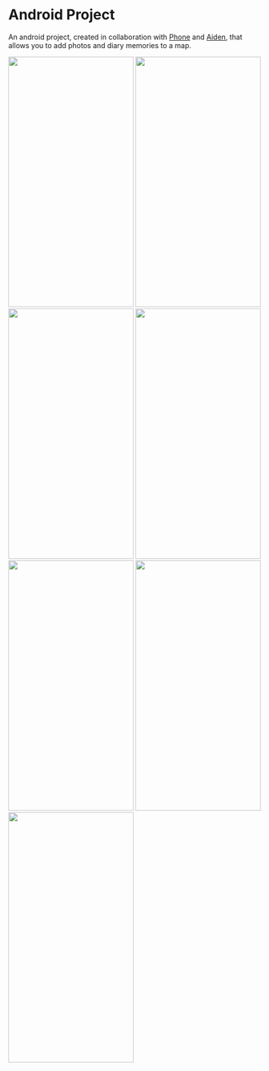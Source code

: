 # Android Project

An android project, created in collaboration with [Phone](https://github.com/PhonePyae1) and [Aiden](https://github.com/ai-den), that allows you to add photos and diary memories to a map.

<img src="https://i.imgur.com/dfzZrv1.png" height="500" width="250"/>
<img src="https://i.imgur.com/MQvqBQl.png" height="500" width="250"/>
<img src="https://i.imgur.com/4Si87DP.png" height="500" width="250"/>
<img src="https://i.imgur.com/jxlshiT.png" height="500" width="250"/>
<img src="https://i.imgur.com/4wpFIqu.png" height="500" width="250"/>
<img src="https://i.imgur.com/miKsnAB.png" height="500" width="250"/>
<img src="https://i.imgur.com/DPxATIc.png" height="500" width="250"/>





